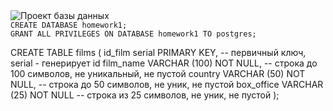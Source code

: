 
<img src="Homework1_SQL" alt="Проект базы данных">

<code>
CREATE DATABASE homework1;
GRANT ALL PRIVILEGES ON DATABASE homework1 TO postgres;
</code>

CREATE TABLE films (
    id_film     serial PRIMARY KEY,       -- первичный ключ, serial - генерирует id
    film_name   VARCHAR (100) NOT NULL,   -- строка до 100 символов, не уникальный, не пустой
    country     VARCHAR (50) NOT NULL,    -- строка до 50 символов, не уник, не пустой
    box_office  VARCHAR (25) NOT NULL     -- строка из 25 символов, не уник, не пустой
);
